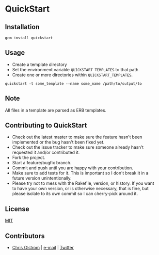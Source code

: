 # QuickStart

Installation
------------
`gem install quickstart`

Usage
-----
* Create a template directory
* Set the environment variable `QUICKSTART_TEMPLATES` to that path.
* Create one or more directories within `QUICKSTART_TEMPLATES`.

`quickstart -t some_template --name some_name /path/to/output/to`

Note
----
All files in a template are parsed as ERB templates.

Contributing to QuickStart
---------------
* Check out the latest master to make sure the feature hasn't been implemented or the bug hasn't been fixed yet.
* Check out the issue tracker to make sure someone already hasn't requested it and/or contributed it.
* Fork the project.
* Start a feature/bugfix branch.
* Commit and push until you are happy with your contribution.
* Make sure to add tests for it. This is important so I don't break it in a future version unintentionally.
* Please try not to mess with the Rakefile, version, or history. If you want to have your own version, or is otherwise necessary, that is fine, but please isolate to its own commit so I can cherry-pick around it.

License
-------
[MIT](https://tldrlegal.com/license/mit-license)

Contributors
------------
* [Chris Olstrom](https://colstrom.github.io/) | [e-mail](mailto:chris@olstrom.com) | [Twitter](https://twitter.com/ChrisOlstrom)
